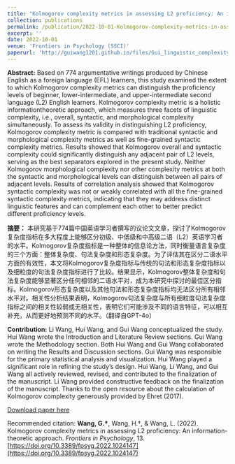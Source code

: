 ```yaml
---
title: "Kolmogorov complexity metrics in assessing L2 proficiency: An information-theoretic approach"
collection: publications
permalink: /publication/2022-10-01-Kolmogorov-complexity-metrics-in-assessing-L2-proficiency
excerpt: ''
date: 2022-10-01
venue: 'Frontiers in Psychology (SSCI)'
paperurl: 'http://guiwang1201.github.io/files/Gui_linguistic_complexity_SLA.pdf'
---
```

**Abstract:** Based on 774 argumentative writings produced by Chinese English as a foreign language (EFL) learners, this study examined the extent to which Kolmogorov complexity metrics can distinguish the proficiency levels of beginner, lower-intermediate, and upper-intermediate second language (L2) English learners. Kolmogorov complexity metric is a holistic informationtheoretic approach, which measures three facets of linguistic complexity, i.e., overall, syntactic, and morphological complexity simultaneously. To assess its validity in distinguishing L2 proficiency, Kolmogorov complexity metric is compared with traditional syntactic and morphological complexity metrics as well as fine-grained syntactic complexity metrics. Results showed that Kolmogorov overall and syntactic complexity could significantly distinguish any adjacent pair of L2 levels, serving as the best separators explored in the present study. Neither Kolmogorov morphological complexity nor other complexity metrics at both the syntactic and morphological levels can distinguish between all pairs of adjacent levels. Results of correlation analysis showed that Kolmogorov syntactic complexity was not or weakly correlated with all the fine-grained syntactic complexity metrics, indicating that they may address distinct linguistic features and can complement each other to better predict different proficiency levels.

**摘要：** 本研究基于774篇中国英语学习者撰写的议论文文章，探讨了Kolmogorov复杂度指标在多大程度上能够区分初级、中低级和中高级二语（L2）英语学习者的水平。Kolmogorov复杂度指标是一种整体的信息论方法，同时衡量语言复杂度的三个方面：整体复杂度、句法复杂度和形态复杂度。为了评估其在区分二语水平方面的有效性，本文将Kolmogorov复杂度指标与传统的句法和形态复杂度指标以及细粒度的句法复杂度指标进行了比较。结果显示，Kolmogorov整体复杂度和句法复杂度能够显著区分任何相邻的二语水平对，成为本研究中探讨的最佳区分指标。Kolmogorov形态复杂度以及其他句法和形态复杂度指标均无法区分所有相邻水平对。相关性分析结果表明，Kolmogorov句法复杂度与所有细粒度句法复杂度指标之间的相关性较弱或无相关性，表明它们可能涉及不同的语言特征，可以相互补充，从而更好地预测不同的水平。（翻译自GPT-4o）

**Contribution:** Li Wang, Hui Wang, and Gui Wang conceptualized the study. Hui Wang wrote the Introduction and Literature Review sections. Gui Wang wrote the Methodology section. Both Hui Wang and Gui Wang collaborated on writing the Results and Discussion sections. Gui Wang was responsible for the primary statistical analysis and visualization. Hui Wang played a significant role in refining the study’s design. Hui Wang, Li Wang, and Gui Wang all actively reviewed, revised, and contributed to the finalization of the manuscript. Li Wang provided constructive feedback on the finalization of the manuscript. Thanks to the open resource about the calculation of Kolmogorov complexity generously provided by Ehret (2017).

[Download paper here](http://guiwang1201.github.io/files/Gui_linguistic_complexity_SLA.pdf)

Recommended citation: <b>Wang, G.†</b>, Wang, H.†, & Wang, L. (2022). Kolmogorov complexity metrics in assessing L2 proficiency: An information-theoretic approach. <i>Frontiers in Psychology</i>, 13. [https://doi.org/10.3389/fpsyg.2022.1024147](https://doi.org/10.3389/fpsyg.2022.1024147)
